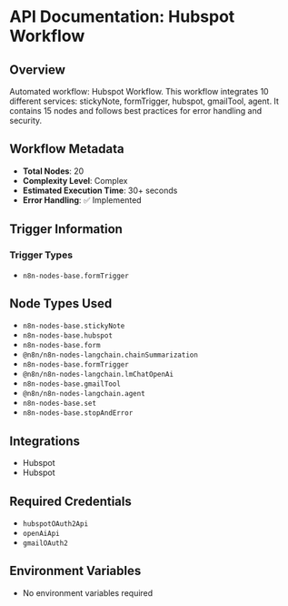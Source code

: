 # API Documentation: Hubspot Workflow

## Overview
Automated workflow: Hubspot Workflow. This workflow integrates 10 different services: stickyNote, formTrigger, hubspot, gmailTool, agent. It contains 15 nodes and follows best practices for error handling and security.

## Workflow Metadata
- **Total Nodes**: 20
- **Complexity Level**: Complex
- **Estimated Execution Time**: 30+ seconds
- **Error Handling**: ✅ Implemented

## Trigger Information
### Trigger Types
- `n8n-nodes-base.formTrigger`

## Node Types Used
- `n8n-nodes-base.stickyNote`
- `n8n-nodes-base.hubspot`
- `n8n-nodes-base.form`
- `@n8n/n8n-nodes-langchain.chainSummarization`
- `n8n-nodes-base.formTrigger`
- `@n8n/n8n-nodes-langchain.lmChatOpenAi`
- `n8n-nodes-base.gmailTool`
- `@n8n/n8n-nodes-langchain.agent`
- `n8n-nodes-base.set`
- `n8n-nodes-base.stopAndError`

## Integrations
- Hubspot
- Hubspot

## Required Credentials
- `hubspotOAuth2Api`
- `openAiApi`
- `gmailOAuth2`

## Environment Variables
- No environment variables required
